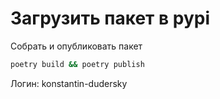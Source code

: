 # Загрузить пакет в pypi

Собрать и опубликовать пакет

```sh
poetry build && poetry publish
```

Логин: konstantin-dudersky
